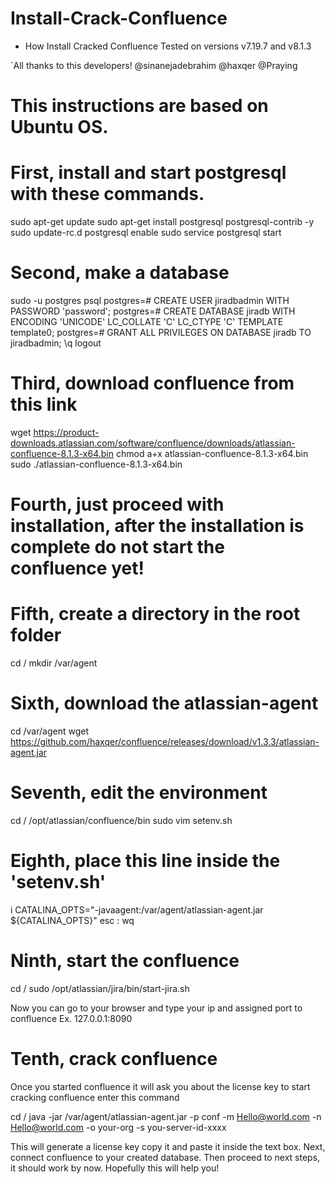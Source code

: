 # Install-Crack-Confluence
- How Install Cracked Confluence Tested on versions v7.19.7 and v8.1.3

`All thanks to this developers!
@sinanejadebrahim
@haxqer
@Praying

# This instructions are based on Ubuntu OS.

# First, install and start postgresql with these commands.

sudo apt-get update
sudo apt-get install postgresql postgresql-contrib -y
sudo update-rc.d postgresql enable
sudo service postgresql start

# Second, make a database

sudo -u postgres psql
postgres=# CREATE USER jiradbadmin WITH PASSWORD 'password';
postgres=# CREATE DATABASE jiradb WITH ENCODING 'UNICODE' LC_COLLATE 'C' LC_CTYPE 'C' TEMPLATE template0;
postgres=# GRANT ALL PRIVILEGES ON DATABASE jiradb TO jiradbadmin;
\q
logout

# Third, download confluence from this link

wget https://product-downloads.atlassian.com/software/confluence/downloads/atlassian-confluence-8.1.3-x64.bin
chmod a+x atlassian-confluence-8.1.3-x64.bin
sudo ./atlassian-confluence-8.1.3-x64.bin

# Fourth, just proceed with installation, after the installation is complete do not start the confluence yet!

# Fifth, create a directory in the root folder
cd /
mkdir /var/agent

# Sixth, download the atlassian-agent 
cd /var/agent
wget https://github.com/haxqer/confluence/releases/download/v1.3.3/atlassian-agent.jar

# Seventh, edit the environment
cd / 
/opt/atlassian/confluence/bin
sudo vim setenv.sh

# Eighth, place this line inside the 'setenv.sh'
i
CATALINA_OPTS="-javaagent:/var/agent/atlassian-agent.jar ${CATALINA_OPTS}"
esc
:
wq

# Ninth, start the confluence
cd / 
sudo /opt/atlassian/jira/bin/start-jira.sh

Now you can go to your browser and type your ip and assigned port to confluence
Ex. 127.0.0.1:8090

# Tenth, crack confluence
Once you started confluence it will ask you about the license key to start cracking confluence enter this command

cd /
java -jar /var/agent/atlassian-agent.jar -p conf -m Hello@world.com -n Hello@world.com -o your-org -s you-server-id-xxxx

This will generate a license key copy it and paste it inside the text box.
Next, connect confluence to your created database. Then proceed to next steps, it should work by now.
Hopefully this will help you!

